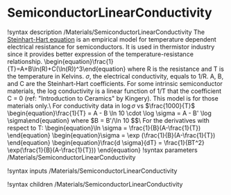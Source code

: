 # SemiconductorLinearConductivity

!syntax description /Materials/SemiconductorLinearConductivity
The [Steinhart-Hart equation](https://en.wikipedia.org/wiki/Steinhart%E2%80%93Hart_equation) is an empirical model for temperature dependent electrical resistance for semiconductors.  It is used in thermistor industry since it provides better expression of the temperature-resistance relationship.
\begin{equation}\frac{1}{T}=A+B\ln(R)+C(\ln(R))^3\end{equation}
where R is the resistance and T is the temperature in Kelvins.  $\sigma$, the electrical conductivity, equals to 1/R.  A, B, and C are the Steinhart-Hart coefficients.  For some intrinsic semiconductor materials, the log conductivity is a linear function of 1/T that the coefficient C = 0 (ref: "Introduction to Ceramics" by Kingery).  This model is for those materials only.\\
For conductivity data in $\log \sigma$ vs $\frac{1000}{T}$
\begin{equation}\frac{1}{T} = A - B \ln 10 \cdot \log \sigma = A - B' \log \sigma\end{equation}
where $B = B'/\ln 10 $$\\
For the derivatives with respect to T:
\begin{equation}\ln \sigma = \frac{1}{B}(A-\frac{1}{T}) \end{equation}
\begin{equation}\sigma = \exp (\frac{1}{B}(A-\frac{1}{T}) \end{equation}
\begin{equation}\frac{d \sigma}{dT} = \frac{1}{BT^2} \exp(\frac{1}{B}(A-\frac{1}{T})) \end{equation}
!syntax parameters /Materials/SemiconductorLinearConductivity

!syntax inputs /Materials/SemiconductorLinearConductivity

!syntax children /Materials/SemiconductorLinearConductivity
